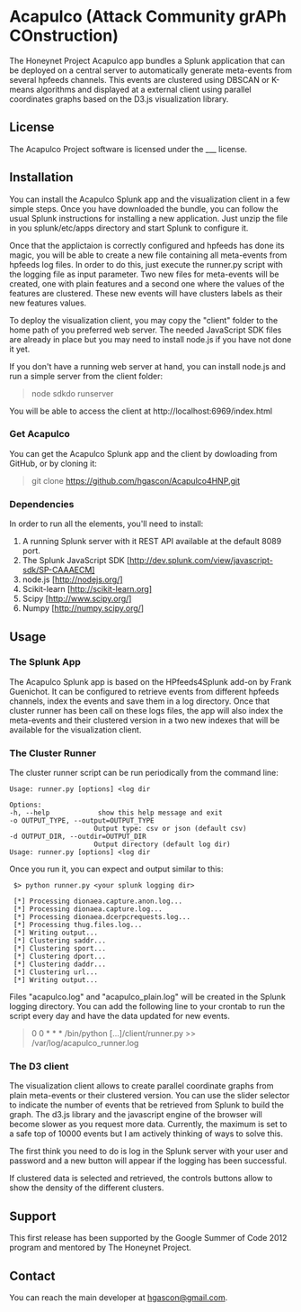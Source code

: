 # Acapulco (Attack Community grAPh COnstruction)

The Honeynet Project Acapulco app bundles a Splunk application that can be deployed on a central server to automatically generate meta-events from several hpfeeds channels. This events are clustered using DBSCAN or K-means algorithms and displayed at a external client using parallel coordinates graphs based on the D3.js visualization library.

## License

The Acapulco Project software is licensed under the ___ license.

## Installation

You can install the Acapulco Splunk app and the visualization client in a few simple steps. Once you have downloaded the bundle, you can follow the usual Splunk instructions for installing a new application. Just unzip the file in you splunk/etc/apps directory and start Splunk to configure it.

Once that the applictaion is correctly configured and hpfeeds has done its magic, you will be able to create a new file containing all meta-events from hpfeeds log files. In order to do this, just execute the runner.py script with the logging file as input parameter. Two new files for meta-events will be created, one with plain features and a second one where the values of the features are clustered. These new events will have clusters labels as their new features values.

To deploy the visualization client, you may copy the "client" folder to the home path of you preferred web server. The needed JavaScript SDK files are already in place but you may need to install node.js if you have not done it yet.

If you don't have a running web server at hand, you can install node.js and run a simple server from the client folder:

> node sdkdo runserver

You will be able to access the client at http://localhost:6969/index.html

### Get Acapulco 

You can get the Acapulco Splunk app and the client by dowloading from GitHub, or by cloning it:

> git clone https://github.com/hgascon/Acapulco4HNP.git

### Dependencies

In order to run all the elements, you'll need to install:

1. A running Splunk server with it REST API available at the default 8089 port.
2. The Splunk JavaScript SDK [http://dev.splunk.com/view/javascript-sdk/SP-CAAAECM]
3. node.js [http://nodejs.org/]
4. Scikit-learn [http://scikit-learn.org]
5. Scipy [http://www.scipy.org/]
6. Numpy [http://numpy.scipy.org/]


## Usage


### The Splunk App

The Acapulco Splunk app is based on the HPfeeds4Splunk add-on by Frank Guenichot. It can be configured to retrieve events from different hpfeeds channels, index the events and save them in a log directory. Once that cluster runner has been call on these logs files, the app will also index the meta-events and their clustered version in a two new indexes that will be available for the visualization client.

### The Cluster Runner

The cluster runner script can be run periodically from the command line:

	Usage: runner.py [options] <log dir

	Options:  
	-h, --help            show this help message and exit  
	-o OUTPUT_TYPE, --output=OUTPUT_TYPE  
	                     Output type: csv or json (default csv)  
	-d OUTPUT_DIR, --outdir=OUTPUT_DIR  
	                     Output directory (default log dir)  
	Usage: runner.py [options] <log dir  

Once you run it, you can expect and output similar to this:

	 $> python runner.py <your splunk logging dir>

	 [*] Processing dionaea.capture.anon.log...  
	 [*] Processing dionaea.capture.log...   
	 [*] Processing dionaea.dcerpcrequests.log...  
	 [*] Processing thug.files.log...  
	 [*] Writing output...  
	 [*] Clustering saddr...  
	 [*] Clustering sport...  
	 [*] Clustering dport...  
	 [*] Clustering daddr...  
	 [*] Clustering url...  
	 [*] Writing output...  

Files "acapulco.log" and "acapulco_plain.log" will be created in the Splunk logging directory. You can add the following line to your crontab to run the script every day and have the data updated for new events.

> 0 0 * * *  /bin/python  [...]/client/runner.py >> /var/log/acapulco_runner.log

### The D3 client

The visualization client allows to create parallel coordinate graphs from plain meta-events or their clustered version. You can use the slider selector to indicate the number of events that be retrieved from Splunk to build the graph. The d3.js library and the javascript engine of the browser will become slower as you request more data. Currently, the maximum is set to a safe top of 10000 events but I am actively thinking of ways to solve this.

The first think you need to do is log in the Splunk server with your user and password and a new button will appear if the logging has been successful.

If clustered data is selected and retrieved, the controls buttons allow to show the density of the different clusters.


## Support

This first release has been supported by the Google Summer of Code 2012 program and mentored by The Honeynet Project.

## Contact

You can reach the main developer at hgascon@gmail.com.


